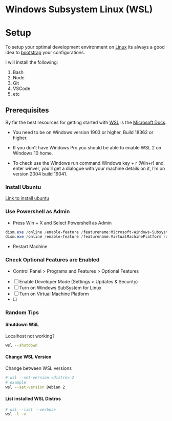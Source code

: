 # Windows Subsystem Linux (WSL)


# Setup

To setup your optimal development environment on [Linux](Linux.md) its always a good idea to [bootstrap](Bootstrapping%20Dotfiles.md) your configurations.

I will install the following:

1. Bash
2. Node
3. Git
4. VSCode
5. etc


## Prerequisites

By far the best resources for getting started with [WSL](WSL.md) is the [Microsoft Docs](https://docs.microsoft.com/en-us/windows/wsl/install-win10).

- You need to be on Windows version 1903 or higher, Build 18362 or higher.

- If you don’t have Windows Pro you should be able to enable WSL 2 on Windows 10 home.

- To check use the Windows run command Windows key + r (Win+r) and enter winver, you’ll get a dialogue with your machine details on it, I’m on version 2004 build 19041.

### Install Ubuntu

[Link to install ubuntu](https://aka.ms/wslstore)

### Use Powershell as Admin

- Press Win + X and Select Powershell as Admin

```powershell
dism.exe /online /enable-feature /featurename:Microsoft-Windows-Subsystem-Linux /all /norestart
dism.exe /online /enable-feature /featurename:VirtualMachinePlatform /all /norestart
```

- Restart Machine

### Check Optional Features are Enabled

- Control Panel > Programs and Features > Optional Features

- [ ] Enable Developer Mode (Settings > Updates & Security)
- [ ] Turn on Windows SubSystem for Linux
- [ ] Turn on Virtual Machine Platform
- [ ] 



### Random Tips

#### Shutdown WSL

Localhost not working?

```bash
wsl --shutdown
```

#### Change WSL Version

Change between WSL versions

```bash
# wsl --set-version <distro> 2
# example
wsl --set-version Debian 2
```

#### List installed WSL Distros

```bash
# wsl --list --verbose
wsl -l -v
```

